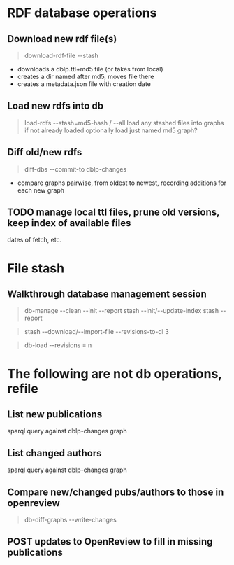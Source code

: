 # RDF database operations
## Download new rdf file(s)
> download-rdf-file <file or URL> --stash
- downloads a dblp.ttl+md5 file (or takes from local)
- creates a dir named after md5, moves file there
- creates a metadata.json file with creation date

## Load new rdfs into db
> load-rdfs --stash=md5-hash / --all
load any stashed files into graphs if not already loaded
optionally load just named md5 graph?

## Diff old/new rdfs
> diff-dbs --commit-to dblp-changes
- compare graphs pairwise, from oldest to newest, recording additions for each new graph

## TODO manage local ttl files, prune old versions, keep index of available files
dates of fetch, etc.

# File stash
## Walkthrough database management session
> db-manage --clean --init --report
> stash --init/--update-index
> stash --report

> stash --download/--import-file --revisions-to-dl 3

> db-load --revisions = n


# The following are not db operations, refile
## List new publications
sparql query against dblp-changes graph

## List changed authors
sparql query against dblp-changes graph

## Compare new/changed pubs/authors to those in openreview
> db-diff-graphs --write-changes
## POST updates to OpenReview to fill in missing publications
